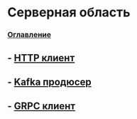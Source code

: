 # Серверная область

### [Оглавление](./index.md)


## - [HTTP клиент](./client-http.md)
## - [Kafka продюсер](./client-kafka.md)
## - [GRPC клиент](./client-grpc.md)